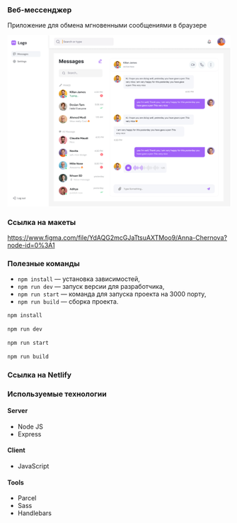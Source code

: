 ### Веб-мессенджер

Приложение для обмена мгновенными сообщениями в браузере

![Main](static/messenger.png)

### Ссылка на макеты

https://www.figma.com/file/YdAQG2mcGJaTtsuAXTMoo9/Anna-Chernova?node-id=0%3A1


### Полезные команды
- `npm install` — установка зависимостей,
- `npm run dev` — запуск версии для разработчика,
- `npm run start` — команда для запуска проекта на 3000 порту,
- `npm run build` — сборка проекта.

```sh
npm install
```

```sh
npm run dev
```

```sh
npm run start
```

```sh
npm run build
```

### Ссылка на Netlify

### Используемые технологии

#### Server

- Node JS
- Express

#### Client

- JavaScript

#### Tools

- Parcel
- Sass
- Handlebars
